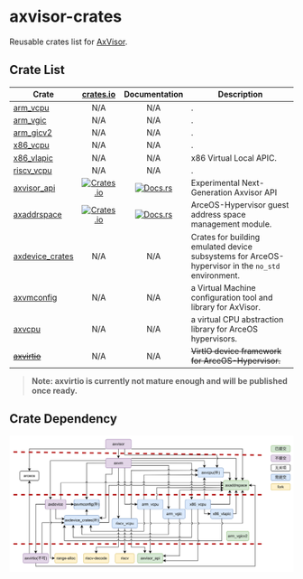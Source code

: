 # axvisor-crates

Reusable crates list for [AxVisor](https://github.com/arceos-hypervisor/axvisor).

## Crate List

| Crate                                                           |                                      [crates.io](crates.io)                                       |                                 Documentation                                  | Description                                              |
| --------------------------------------------------------------- | :-----------------------------------------------------------------------------------------------: | :----------------------------------------------------------------------------: | -------------------------------------------------------- |
| [arm_vcpu](https://github.com/arceos-hypervisor/arm_vcpu)       |                                                N/A                                                |                                      N/A                                       | .                                                        |
| [arm_vgic](https://github.com/arceos-hypervisor/arm_vgic)       |                                                N/A                                                |                                      N/A                                       | .                                                        |
| [arm_gicv2](https://github.com/arceos-hypervisor/arm_gicv2)     |                                                N/A                                                |                                      N/A                                       | .                                                        |
| [x86_vcpu](https://github.com/arceos-hypervisor/x86_vcpu)       |                                                N/A                                                |                                      N/A                                       | .                                                        |
| [x86_vlapic](https://github.com/arceos-hypervisor/x86_vlapic)   |                                                N/A                                                |                                      N/A                                       | x86 Virtual Local APIC.                                  |
| [riscv_vcpu](https://github.com/arceos-hypervisor/riscv_vcpu)   |                                                N/A                                                |                                      N/A                                       | .                                                        |
| [axvisor_api](https://github.com/arceos-hypervisor/axvisor_api) | [![Crates.io](https://img.shields.io/crates/v/axvisor_api)](https://crates.io/crates/axvisor_api) | [![Docs.rs](https://docs.rs/arm_gicv2/badge.svg)](https://docs.rs/axvisor_api) | Experimental Next-Generation Axvisor API                 |
| [axaddrspace](https://github.com/arceos-hypervisor/axaddrspace) | [![Crates.io](https://img.shields.io/crates/v/axaddrspace)](https://crates.io/crates/axaddrspace) | [![Docs.rs](https://docs.rs/arm_gicv2/badge.svg)](https://docs.rs/axaddrspace) | ArceOS-Hypervisor guest address space management module. |
| [axdevice_crates](https://github.com/arceos-hypervisor/axdevice_crates)       |                                                N/A                                                |                                      N/A                                       | Crates for building emulated device subsystems for ArceOS-hypervisor in the `no_std` environment.           |
| [axvmconfig](https://github.com/arceos-hypervisor/axvmconfig)       |                                                N/A                                                |                                      N/A                                       | a Virtual Machine configuration tool and library for AxVisor.           |
| [axvcpu](https://github.com/arceos-hypervisor/axvcpu)       |                                                N/A                                                |                                      N/A                                       | a virtual CPU abstraction library for ArceOS hypervisors.           |
| ~~[axvirtio](https://github.com/arceos-hypervisor/axvirtio)~~   |                                                N/A                                                |                                      N/A                                       | ~~VirtIO device framework for ArceOS-Hypervisor.~~       |

>  **Note: axvirtio is currently not mature enough and will be published once ready.**


## Crate Dependency

![Crate Dependency](./img/dep.jpg)